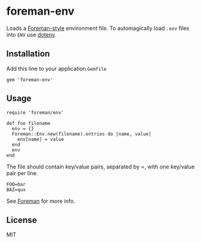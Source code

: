 foreman-env
===========

Loads a [Foreman-style](http://ddollar.github.com/foreman/#ENVIRONMENT) environment file. To automagically load `.env` files into `ENV` use [dotenv](https://github.com/bkeepers/dotenv).


Installation
------------

Add this line to your application `Gemfile`

    gem 'foreman-env'

Usage
-----

    require 'foreman/env'
    
    def foo filename
      env = {}
      Foreman::Env.new(filename).entries do |name, value|
        env[name] = value
      end
      env
    end

The file should contain key/value pairs, separated by =, with one key/value pair per line.

    FOO=bar
    BAZ=qux

See [Foreman](https://github.com/ddollar/foreman) for more info.

License
-------

MIT